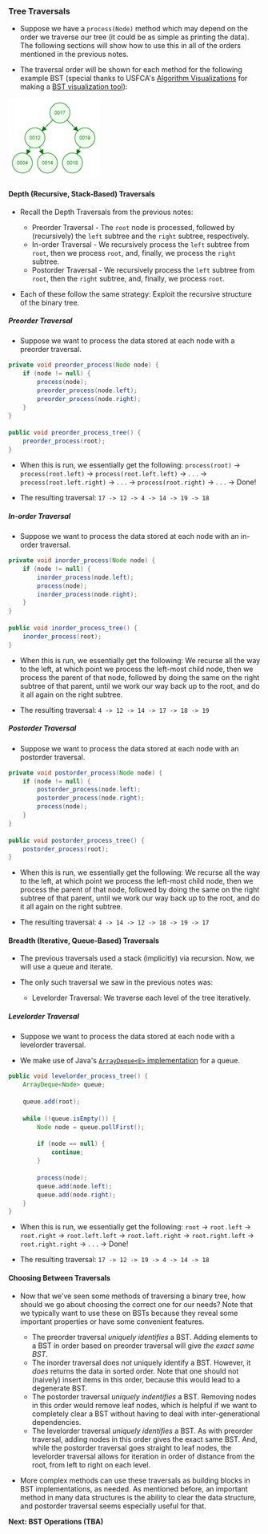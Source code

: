 ### Tree Traversals
* Suppose we have a `process(Node)` method which may depend on the order we traverse our tree (it could be as simple as printing the data). The following sections will show how to use this in all of the orders mentioned in the previous notes.

* The traversal order will be shown for each method for the following example BST (special thanks to USFCA's [Algorithm Visualizations](https://www.cs.usfca.edu/~galles/visualization/Algorithms.html) for making a [BST visualization tool](https://www.cs.usfca.edu/~galles/visualization/BST.html)):

![BST Example -- Ignore the left-pad 0's](./Images/bst.png)

#### Depth (Recursive, Stack-Based) Traversals
* Recall the Depth Traversals from the previous notes:
    * Preorder Traversal - The `root` node is processed, followed by (recursively) the `left` subtree and the `right` subtree, respectively.
    * In-order Traversal - We recursively process the `left` subtree from `root`, then we process `root`, and, finally, we process the `right` subtree.
    * Postorder Traversal - We recursively process the `left` subtree from `root`, then the `right` subtree, and, finally, we process `root`.

* Each of these follow the same strategy: Exploit the recursive structure of the binary tree.

##### Preorder Traversal
* Suppose we want to process the data stored at each node with a preorder traversal.

```java
private void preorder_process(Node node) {
    if (node != null) {
        process(node);
        preorder_process(node.left);
        preorder_process(node.right);
    }
}

public void preorder_process_tree() {
    preorder_process(root);
}
```

* When this is run, we essentially get the following: `process(root)` -> `process(root.left)` -> `process(root.left.left)` -> . . . -> `process(root.left.right)` -> . . . -> `process(root.right)` -> . . . -> Done!

* The resulting traversal: `17 -> 12 -> 4 -> 14 -> 19 -> 18`

##### In-order Traversal
* Suppose we want to process the data stored at each node with an in-order traversal.

```java
private void inorder_process(Node node) {
    if (node != null) {
        inorder_process(node.left);
        process(node);
        inorder_process(node.right);
    }
}

public void inorder_process_tree() {
    inorder_process(root);
}
```

* When this is run, we essentially get the following: We recurse all the way to the left, at which point we process the left-most child node, then we process the parent of that node, followed by doing the same on the right subtree of that parent, until we work our way back up to the root, and do it all again on the right subtree.

* The resulting traversal: `4 -> 12 -> 14 -> 17 -> 18 -> 19`

##### Postorder Traversal

* Suppose we want to process the data stored at each node with an postorder traversal.

```java
private void postorder_process(Node node) {
    if (node != null) {
        postorder_process(node.left);
        postorder_process(node.right);
        process(node);
    }
}

public void postorder_process_tree() {
    postorder_process(root);
}
```

* When this is run, we essentially get the following: We recurse all the way to the left, at which point we process the left-most child node, then we process the parent of that node, followed by doing the same on the right subtree of that parent, until we work our way back up to the root, and do it all again on the right subtree.

* The resulting traversal: `4 -> 14 -> 12 -> 18 -> 19 -> 17`

#### Breadth (Iterative, Queue-Based) Traversals

* The previous traversals used a stack (implicitly) via recursion. Now, we will use a queue and iterate.

* The only such traversal we saw in the previous notes was:
    * Levelorder Traversal: We traverse each level of the tree iteratively.

##### Levelorder Traversal

* Suppose we want to process the data stored at each node with a levelorder traversal.

* We make use of Java's [`ArrayDeque<E>` implementation](https://docs.oracle.com/en/java/javase/22/docs/api/java.base/java/util/ArrayDeque.html) for a queue.

```java
public void levelorder_process_tree() {
    ArrayDeque<Node> queue;

    queue.add(root);

    while (!queue.isEmpty()) {
        Node node = queue.pollFirst();

        if (node == null) {
            continue;
        }

        process(node);
        queue.add(node.left);
        queue.add(node.right);
    }
}
```

* When this is run, we essentially get the following: `root` -> `root.left` -> `root.right` -> `root.left.left` -> `root.left.right` -> `root.right.left` -> `root.right.right` -> . . . -> Done!

* The resulting traversal: `17 -> 12 -> 19 -> 4 -> 14 -> 18`

#### Choosing Between Traversals

* Now that we've seen some methods of traversing a binary tree, how should we go about choosing the correct one for our needs? Note that we typically want to use these on BSTs because they reveal some important properties or have some convenient features.
    * The preorder traversal *uniquely identifies* a BST. Adding elements to a BST in order based on preorder traversal will give *the exact same BST*.
    * The inorder traversal does *not* uniquely identify a BST. However, it *does* returns the data in sorted order. Note that one should not (naively) insert items in this order, because this would lead to a degenerate BST.
    * The postorder traversal *uniquely indentifies* a BST. Removing nodes in this order would remove leaf nodes, which is helpful if we want to completely clear a BST without having to deal with inter-generational dependencies.
    * The levelorder traversal *uniquely identifies* a BST. As with preorder traversal, adding nodes in this order gives the exact same BST. And, while the postorder traversal goes straight to leaf nodes, the levelorder traversal allows for iteration in order of distance from the root, from left to right on each level.

* More complex methods can use these traversals as building blocks in BST implementations, as needed. As mentioned before, an important method in many data structures is the ability to clear the data structure, and postorder traversal seems especially useful for that.

**Next: BST Operations (TBA)**